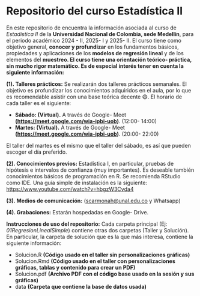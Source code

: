 # Repositorio del curso Estadística II

En este repositorio de encuentra la información asociada al curso de *Estadística II* de la **Universidad Nacional de Colombia, sede Medellín**, para el periodo académico 2024 - II, 2025- I y 2025- II. El curso tiene como objetivo general, **conocer y profundizar** en los fundamentos básicos, propiedades y aplicaciones de los **modelos de regresión lineal** y de los elementos del **muestreo. El curso tiene una orientación teórico- práctica, sin mucho rigor matemático. Es de especial interés tener en cuenta la siguiente información:**

**(1). Talleres prácticos:** Se realizarán dos talleres prácticos semanales. El objetivo es profundizar los conocimientos adquiridos en el aula, por lo que es recomendable asistir con una base teórica decente 😄. El horario de cada taller es el siguiente:

- **Sábado: (Virtual).** A través de Google- Meet **(https://meet.google.com/wia-ipbi-uob)**. (12:00- 14:00)
- **Martes: (Virtual).** A través de Google- Meet **(https://meet.google.com/wia-ipbi-uob)**. (20:00- 22:00)

El taller del martes es el mismo que el taller del sábado, es así que pueden escoger el día preferido. 

**(2). Conocimientos previos:** Estadística I, en particular, pruebas de hipótesis e intervalos de confianza (muy importantes). Es deseable también conocimientos básicos de programación en R. Se recomienda RStudio como IDE. Una guía simple de instalación es la siguiente: https://www.youtube.com/watch?v=hbgzW3Cvda4

**(3). Medios de comunicación:** (scarmonah@unal.edu.co y Whatsapp)

**(4). Grabaciones:** Estarán hospedadas en Google- Drive. 

**Instrucciones de uso del repositorio:** Cada carpeta principal (Ej: *01RegresionLinealSimple*) contiene otras dos carpetas (Taller y Solución). En particular, la carpeta de solución que es la que más interesa, contiene la siguiente información:
- Solucion.R **(Código usado en el taller sin personalizaciones gráficas)**
- Solucion.Rmd **(Código usado en el taller con personalizaciones gráficas, tablas y contenido para crear un PDF)**
- Solucion.pdf **(Archivo PDF con el código base usado en la sesión y sus gráficas)**
- data **(Carpeta que contiene la base de datos usada)**